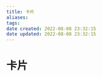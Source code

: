 ```yaml
---
title: 卡片
aliases: 
tags: 
date created: 2022-08-08 23:32:15
date updated: 2022-08-08 23:32:15
---
```


# 卡片
